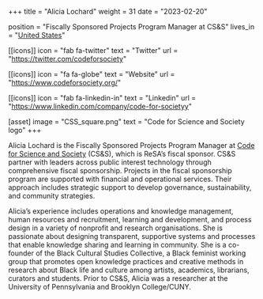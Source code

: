 +++
title = "Alicia Lochard"
weight = 31
date = "2023-02-20"

position = "Fiscally Sponsored Projects Program Manager at CS&S"
lives_in = "[United States](https://www.timeanddate.com/worldclock/timezone/utc-5)"

[[icons]]
  icon = "fab fa-twitter"
  text = "Twitter"
  url = "https://twitter.com/codeforsociety"

[[icons]]
  icon = "fa fa-globe"
  text = "Website"
  url = "https://www.codeforsociety.org/"

[[icons]]
  icon = "fab fa-linkedin-in"
  text = "Linkedin"
  url = "https://www.linkedin.com/company/code-for-societyy"

[asset]
  image = "CSS_square.png"
  text = "Code for Science and Society logo"
+++

Alicia Lochard is the Fiscally Sponsored Projects Program Manager at [Code for Science and Society](https://codeforscience.org/) (CS&S), which is ReSA’s fiscal sponsor. CS&S partner with leaders across public interest technology through comprehensive fiscal sponsorship. Projects in the fiscal sponsorship program are supported with financial and operational services. Their approach includes strategic support to develop governance, sustainability, and community strategies. 

Alicia’s experience includes operations and knowledge management, human resources and recruitment, learning and development, and process design in a variety of nonprofit and research organisations. She is passionate about designing transparent, supportive systems and processes that enable knowledge sharing and learning in community. She is a co-founder of the Black Cultural Studies Collective, a Black feminist working group that promotes open knowledge practices and creative methods in research about Black life and culture among artists, academics, librarians, curators and students. Prior to CS&S, Alicia was a researcher at the University of Pennsylvania and Brooklyn College/CUNY.
